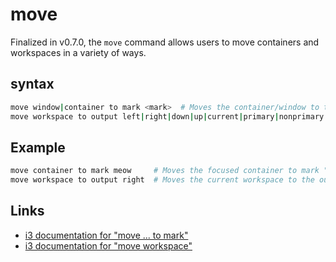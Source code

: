 # move
Finalized in v0.7.0, the `move` command allows users to move
containers and workspaces in a variety of ways.

## syntax
```sh
move window|container to mark <mark>  # Moves the container/window to the mark provided by <mark>, if any exists
move workspace to output left|right|down|up|current|primary|nonprimary|next|<output1> [output2]…  # Moves the active workspace to another output
```

## Example
```sh
move container to mark meow     # Moves the focused container to mark "meow"
move workspace to output right  # Moves the current workspace to the output directly to the right of the active output
```

## Links
- [i3 documentation for "move ... to mark"](https://i3wm.org/docs/userguide.html#move_to_mark)
- [i3 documentation for "move workspace"](https://i3wm.org/docs/userguide.html#_moving_workspaces_to_a_different_screen)
